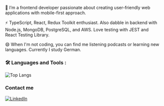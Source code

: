 
<p>🔭 I’m a frontend developer passionate about creating user-friendly web applications with mobile-first approach.</p>
<p>⚡ TypeScript, React, Redux Toolkit enthusiast. Also dabble in backend with Node.js, MongoDB, PostgreSQL, and AWS. Love testing with JEST and React Testing Library.</p>
<p>😄 When I'm not coding, you can find me listening podcasts or learning new languages. Currently I study German.</p>


### :hammer_and_wrench: Languages and Tools :

![Top Langs](https://github-readme-stats.vercel.app/api/top-langs/?username=krsldz&layout=compact&theme=transparent&hide_border=true)

<h3>Contact me</h3>
<p><a href="https://www.linkedin.com/in/kriseldzarova/" target="_blank"><img alt="LinkedIn" src="https://img.shields.io/badge/LinkedIn-blue?logo=linkedin&logoColor=white" /></a>
</p>

<!--
**krsldz/krsldz** is a ✨ _special_ ✨ repository because its `README.md` (this file) appears on your GitHub profile.

### :computer: My statistics:

[![GitHub Streak](http://github-readme-streak-stats.herokuapp.com?user=krsldz&theme=transparent&hide_border=true)](https://git.io/streak-stats)

Here are some ideas to get you started:

- 🔭 I’m currently working on ...
- 🌱 I’m currently learning ...
- 👯 I’m looking to collaborate on ...
- 🤔 I’m looking for help with ...
- 💬 Ask me about ...
- 📫 How to reach me: ...
- 😄 Pronouns: ...
- ⚡ Fun fact: ...
-->
